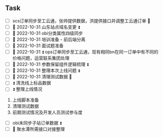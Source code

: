 ## Task
- [ ] scs订单同步至工云通，张帅提供数据，洪提供接口并调整工云通订单 🔼 
- [ ] 📅 2022-10-31 山东站点域名变更 ⏫ 
- [ ] 📅 2022-10-31 obi分类属性四级同步
- [ ] 📅 2022-10-31 培训准备 - 前后端分离
- [ ] 📅 2022-10-31 面试题准备 
- [ ] 📅 2022-10-31 ⏫  ops订单同步至工云通，现有相同bn在同一订单中有不同的价格问题，运营联系集团处理
- [ ] 📅 2022-10-31 参数保留组件逻辑梳理 ⏫ 
- [ ] 📅 2022-10-31 整理本次上线问题 ⏫
- [ ] 📅 2022-10-31  清理测试数据 🔼 
- [ ] ⏫ 清洗线上标品数据
- [ ] ⏫ 整理上线情况
1. 上线脚本准备
2. 清理测试数据
3. 前期测试情况及开发人员测试参与度
- [ ] obi未同步子站订单数据 ⏫ 
- [ ] 🔼 聚水潭所需接口对接整理